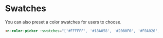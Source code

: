 # Swatches

You can also preset a color swatches for users to choose.

```html
<n-color-picker :swatches="['#FFFFFF', '#18A058', '#2080F0', '#F0A020', 'rgba(208, 48, 80, 1)', 'coral']" />
```
